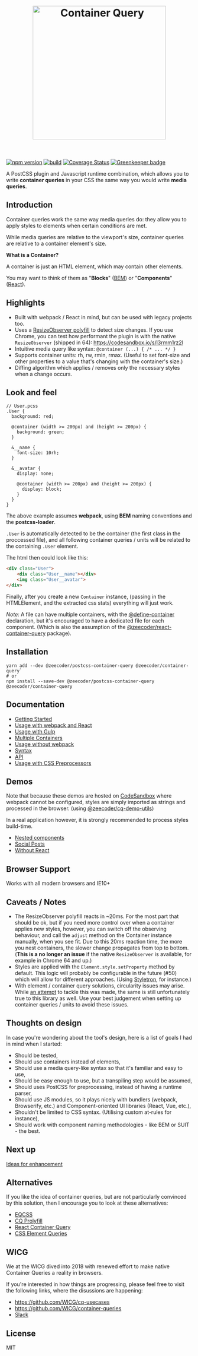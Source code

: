 <h1 align="center">
	<br>
	<img width="360" src="https://rawgit.com/ZeeCoder/container-query/master/media/Logo.png" alt="Container Query">
	<br>
    <br>
</h1>

[![npm version](https://badge.fury.io/js/%40zeecoder%2Fcontainer-query.svg)](https://npmjs.com/package/@zeecoder/container-query)
[![build](https://travis-ci.org/ZeeCoder/container-query.svg?branch=master)](https://travis-ci.org/ZeeCoder/container-query)
[![Coverage Status](https://coveralls.io/repos/github/ZeeCoder/container-query/badge.svg?branch=master)](https://coveralls.io/github/ZeeCoder/container-query?branch=master)
[![Greenkeeper badge](https://badges.greenkeeper.io/ZeeCoder/container-query.svg)](https://greenkeeper.io/)

A PostCSS plugin and Javascript runtime combination, which allows you to write
**container queries** in your CSS the same way you would write **media queries**.

## Introduction

Container queries work the same way media queries do: they allow you to apply
styles to elements when certain conditions are met.

While media queries are relative to the viewport's size, container queries are
relative to a container element's size.

**What is a Container?**

A container is just an HTML element, which may contain other elements.

You may want to think of them as "**Blocks**" ([BEM](http://getbem.com/naming/))
or "**Components**" ([React](https://facebook.github.io/react/docs/components-and-props.html)).

## Highlights

* Built with webpack / React in mind, but can be used with legacy projects too.
* Uses a [ResizeObserver polyfill](https://github.com/que-etc/resize-observer-polyfill)
  to detect size changes. If you use Chrome, you can test how performant the plugin
  is with the native `ResizeObserver` (shipped in 64): https://codesandbox.io/s/l3rmm1rz2l
* Intuitive media query like syntax: `@container (...) { /* ... */ }`
* Supports container units: rh, rw, rmin, rmax. (Useful to set font-size
  and other properties to a value that's changing with the container's size.)
* Diffing algorithm which applies / removes only the necessary styles when a
  change occurs.

## Look and feel

```pcss
// User.pcss
.User {
  background: red;

  @container (width >= 200px) and (height >= 200px) {
    background: green;
  }

  &__name {
    font-size: 10rh;
  }

  &__avatar {
    display: none;

    @container (width >= 200px) and (height >= 200px) {
      display: block;
    }
  }
}
```

The above example assumes **webpack**, using **BEM** naming conventions and the
**postcss-loader**.

`.User` is automatically detected to be the container (the first class in the
proccessed file), and all following container queries / units will be related
to the containing `.User` element.

The html then could look like this:

```html
<div class="User">
    <div class="User__name"></div>
    <img class="User__avatar">
</div>
```

Finally, after you create a new `Container` instance, (passing in the HTMLElement,
and the extracted css stats) everything will just work.

_Note:_ A file can have multiple containers, with the [@define-container](docs/multiple-containers.md)
declaration, but it's encouraged to have a dedicated file for each component.
(Which is also the assumption of the [@zeecoder/react-container-query](https://github.com/ZeeCoder/container-query/tree/master/packages/react-container-query) package).

## Installation

```
yarn add --dev @zeecoder/postcss-container-query @zeecoder/container-query`
# or
npm install --save-dev @zeecoder/postcss-container-query @zeecoder/container-query
```

## Documentation

* [Getting Started](docs/getting-started.md)
* [Usage with webpack and React](docs/webpack-and-react.md)
* [Usage with Gulp](docs/gulp.md)
* [Multiple Containers](docs/multiple-containers.md)
* [Usage without webpack](docs/without-webpack.md)
* [Syntax](docs/syntax.md)
* [API](docs/api.md)
* [Usage with CSS Preprocessors](docs/css-preprocessors.md)

## Demos

Note that because these demos are hosted on [CodeSandbox](https://codesandbox.io)
where webpack cannot be configured, styles are simply imported as strings and
processed in the browser. (using [@zeecoder/cq-demo-utils](https://github.com/ZeeCoder/cq-demo-utils))

In a real application however, it is strongly recommended to process styles
build-time.

* [Nested components](https://codesandbox.io/s/k9n28rkkl7)
* [Social Posts](https://codesandbox.io/s/0l71yp80w)
* [Without React](https://codesandbox.io/s/mo7nr90vmj)

## Browser Support

Works with all modern browsers and IE10+

## Caveats / Notes

* The ResizeObserver polyfill reacts in ~20ms. For the most part that should be ok, but
  if you need more control over when a container applies new styles, however, you
  can switch off the observing behaviour, and call the `adjust` method on the
  Container instance manually, when you see fit.
  Due to this 20ms reaction time, the more you nest containers, the slower change
  propagates from top to bottom. (**This is a no longer an issue** if the native
  `ResizeObserver` is available, for example in Chrome 64 and up.)
* Styles are applied with the `Element.style.setProperty` method by default.
  This logic will probably be configurable in the future (#50) which will allow for
  different approaches. (Using [Styletron](https://github.com/rtsao/styletron), for
  instance.)
* With element / container query solutions, circularity issues may arise. While
  [an attempt](https://github.com/ZeeCoder/container-query/issues/20) to tackle
  this was made, the same is still unfortunately true to this library as well.
  Use your best judgement when setting up container queries / units to avoid these
  issues.

## Thoughts on design

In case you're wondering about the tool's design, here is a list of goals I
had in mind when I started:

* Should be tested,
* Should use containers instead of elements,
* Should use a media query-like syntax so that it's familiar and easy to use,
* Should be easy enough to use, but a transpiling step would be assumed,
* Should uses PostCSS for preprocessing, instead of having a runtime parser,
* Should use JS modules, so it plays nicely with bundlers (webpack, Browserify,
  etc.) and Component-oriented UI libraries (React, Vue, etc.),
* Shouldn't be limited to CSS syntax. (Utilising custom at-rules for instance),
* Should work with component naming methodologies - like BEM or SUIT - the best.

## Next up

[Ideas for enhancement](https://goo.gl/7XtjDe)

## Alternatives

If you like the idea of container queries, but are not particularly
convinced by this solution, then I encourage you to look at these alternatives:

* [EQCSS](https://github.com/eqcss/eqcss)
* [CQ Prolyfill](https://github.com/ausi/cq-prolyfill)
* [React Container Query](https://github.com/d6u/react-container-query)
* [CSS Element Queries](https://github.com/marcj/css-element-queries)

## WICG

We at the WICG dived into 2018 with renewed effort to make native
Container Queries a reality in browsers.

If you're interested in how things are progressing, please feel free to visit
the following links, where the disussions are happening:

* https://github.com/WICG/cq-usecases
* https://github.com/WICG/container-queries
* [Slack](https://join.slack.com/t/containerqueries/shared_invite/enQtMzA2OTc5MDUwNjk1LTEwMWEzNjcwMTY1MGYzYWMyOGMxM2MzNDM1OGZjMjM3NDNiMDMxYTk0YjQxN2FjYTZkYmZkMDZmOWE1ODRkZWI)

## License

MIT
